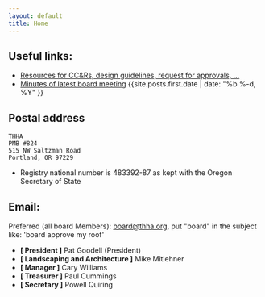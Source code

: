 ```yaml
---
layout: default
title: Home
---
```

## Useful links:
* [Resources for CC&Rs, design guidelines, request for approvals, ...](/resources/)
* [Minutes of latest board meeting]({{site.posts.first.url}}) {{site.posts.first.date | date: "%b %-d, %Y" }}

## Postal address

    THHA
    PMB #824
    515 NW Saltzman Road
    Portland, OR 97229

* Registry national number is 483392-87 as kept with the Oregon Secretary of State

## Email:
Preferred (all board Members): board@thha.org, put "board" in the subject like: 'board approve my roof'

* **[ President ]** Pat Goodell (President)
* **[ Landscaping and Architecture ]** Mike Mitlehner
* **[ Manager ]** Cary Williams
* **[ Treasurer ]** Paul Cummings
* **[ Secretary ]** Powell Quiring
